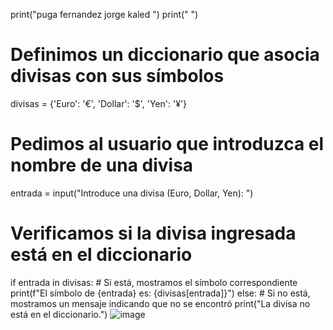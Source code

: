 print("puga fernandez jorge kaled ")
print(" ")
# Definimos un diccionario que asocia divisas con sus símbolos
divisas = {'Euro': '€', 'Dollar': '$', 'Yen': '¥'}

# Pedimos al usuario que introduzca el nombre de una divisa
entrada = input("Introduce una divisa (Euro, Dollar, Yen): ")

# Verificamos si la divisa ingresada está en el diccionario
if entrada in divisas:
    # Si está, mostramos el símbolo correspondiente
    print(f"El símbolo de {entrada} es: {divisas[entrada]}")
else:
    # Si no está, mostramos un mensaje indicando que no se encontró
    print("La divisa no está en el diccionario.")
  ![image](https://github.com/user-attachments/assets/142e61af-70c6-4e54-8124-493b9e0557f9)


